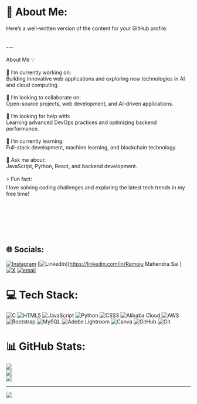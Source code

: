 # 💫 About Me:
Here’s a well-written version of the content for your GitHub profile:<br><br><br>---<br><br>About Me 💡<br><br>🚀 I’m currently working on:<br>Building innovative web applications and exploring new technologies in AI and cloud computing.<br><br>🤝 I’m looking to collaborate on:<br>Open-source projects, web development, and AI-driven applications.<br><br>🌟 I’m looking for help with:<br>Learning advanced DevOps practices and optimizing backend performance.<br><br>🌱 I’m currently learning:<br>Full-stack development, machine learning, and blockchain technology.<br><br>💬 Ask me about:<br>JavaScript, Python, React, and backend development.<br><br>⚡ Fun fact:<br>I love solving coding challenges and exploring the latest tech trends in my free time!<br><br><br><br><br><br><br>


## 🌐 Socials:
[![Instagram](https://img.shields.io/badge/Instagram-%23E4405F.svg?logo=Instagram&logoColor=white)](https://instagram.com/Mahendrasai38 ) [![LinkedIn](https://img.shields.io/badge/LinkedIn-%230077B5.svg?logo=linkedin&logoColor=white)](https://linkedin.com/in/Ramoju Mahendra Sai ) [![X](https://img.shields.io/badge/X-black.svg?logo=X&logoColor=white)](https://x.com/mahendrasai38 ) [![email](https://img.shields.io/badge/Email-D14836?logo=gmail&logoColor=white)](mailto:saimahendra091@gmail.com) 

# 💻 Tech Stack:
![C](https://img.shields.io/badge/c-%2300599C.svg?style=for-the-badge&logo=c&logoColor=white) ![HTML5](https://img.shields.io/badge/html5-%23E34F26.svg?style=for-the-badge&logo=html5&logoColor=white) ![JavaScript](https://img.shields.io/badge/javascript-%23323330.svg?style=for-the-badge&logo=javascript&logoColor=%23F7DF1E) ![Python](https://img.shields.io/badge/python-3670A0?style=for-the-badge&logo=python&logoColor=ffdd54) ![CSS3](https://img.shields.io/badge/css3-%231572B6.svg?style=for-the-badge&logo=css3&logoColor=white) ![Alibaba Cloud](https://img.shields.io/badge/AlibabaCloud-%23FF6701.svg?style=for-the-badge&logo=alibabacloud&logoColor=white) ![AWS](https://img.shields.io/badge/AWS-%23FF9900.svg?style=for-the-badge&logo=amazon-aws&logoColor=white) ![Bootstrap](https://img.shields.io/badge/bootstrap-%238511FA.svg?style=for-the-badge&logo=bootstrap&logoColor=white) ![MySQL](https://img.shields.io/badge/mysql-4479A1.svg?style=for-the-badge&logo=mysql&logoColor=white) ![Adobe Lightroom](https://img.shields.io/badge/Adobe%20Lightroom-31A8FF.svg?style=for-the-badge&logo=Adobe%20Lightroom&logoColor=white) ![Canva](https://img.shields.io/badge/Canva-%2300C4CC.svg?style=for-the-badge&logo=Canva&logoColor=white) ![GitHub](https://img.shields.io/badge/github-%23121011.svg?style=for-the-badge&logo=github&logoColor=white) ![Git](https://img.shields.io/badge/git-%23F05033.svg?style=for-the-badge&logo=git&logoColor=white)
# 📊 GitHub Stats:
![](https://github-readme-stats.vercel.app/api?username=RamojuMahendraSai&theme=dark&hide_border=false&include_all_commits=false&count_private=false)<br/>
![](https://nirzak-streak-stats.vercel.app/?user=RamojuMahendraSai&theme=dark&hide_border=false)<br/>
![](https://github-readme-stats.vercel.app/api/top-langs/?username=RamojuMahendraSai&theme=dark&hide_border=false&include_all_commits=false&count_private=false&layout=compact)

---
[![](https://visitcount.itsvg.in/api?id=RamojuMahendraSai&icon=0&color=0)](https://visitcount.itsvg.in)

<!-- Proudly created with GPRM ( https://gprm.itsvg.in ) -->
